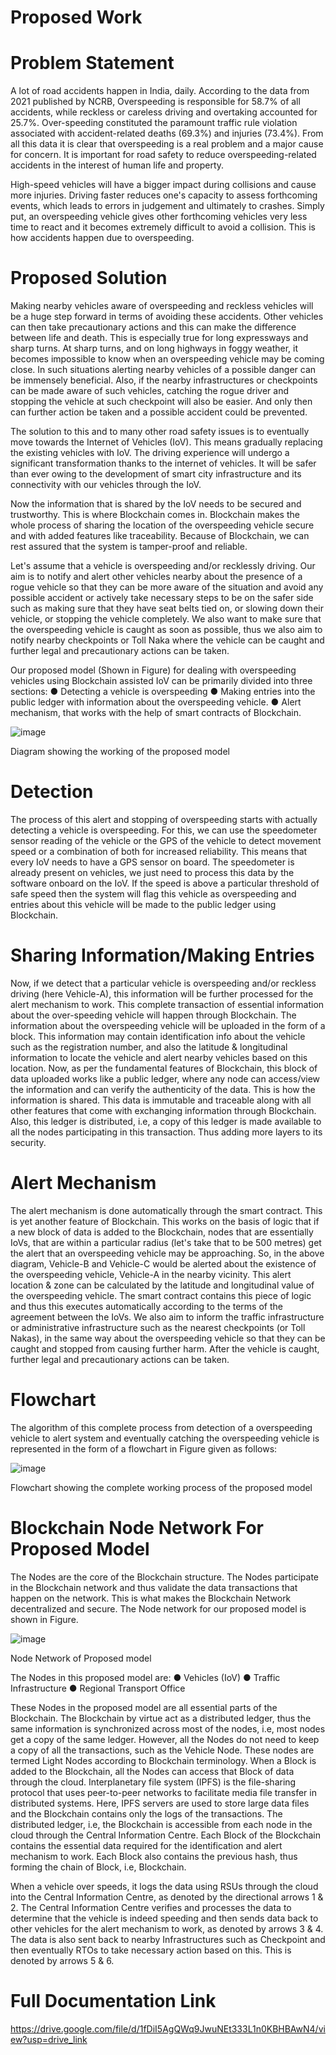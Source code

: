 # Proposed Work

# Problem Statement

A lot of road accidents happen in India, daily. According to the data from 2021 published by NCRB, Overspeeding is responsible for 58.7% of all accidents, while reckless or careless driving and overtaking accounted for 25.7%. Over-speeding constituted the paramount traffic rule violation associated with accident-related deaths (69.3%) and injuries (73.4%). From all this data it is clear that overspeeding is a real problem and a major cause for concern. It is important for road safety to reduce overspeeding-related accidents in the interest of human life and property. 

High-speed vehicles will have a bigger impact during collisions and cause more injuries. Driving faster reduces one's capacity to assess forthcoming events, which leads to errors in judgement and ultimately to crashes. Simply put, an overspeeding vehicle gives other forthcoming vehicles very less time to react and it becomes extremely difficult to avoid a collision. This is how accidents happen due to overspeeding.


# Proposed Solution

Making nearby vehicles aware of overspeeding and reckless vehicles will be a huge step forward in terms of avoiding these accidents. Other vehicles can then take precautionary actions and this can make the difference between life and death. This is especially true for long expressways and sharp turns. At sharp turns, and on long highways in foggy weather,  it becomes impossible to know when an overspeeding vehicle may be coming close. In such situations alerting nearby vehicles of a possible danger can be immensely beneficial. Also, if the nearby infrastructures or checkpoints can be made aware of such vehicles, catching the rogue driver and stopping the vehicle at such checkpoint will also be easier. And only then can further action be taken and a possible accident could be prevented.

The solution to this and to many other road safety issues is to eventually move towards the Internet of Vehicles (IoV). This means gradually replacing the existing vehicles with IoV. The driving experience will undergo a significant transformation thanks to the internet of vehicles. It will be
safer than ever owing to the development of smart city infrastructure and its connectivity with our vehicles through the IoV.

Now the information that is shared by the IoV needs to be secured and trustworthy. This is where Blockchain comes in. Blockchain makes the whole process of sharing the location of the overspeeding vehicle secure and with added features like traceability. Because of Blockchain, we can rest assured that the system is tamper-proof and reliable. 

Let's assume that a vehicle is overspeeding and/or recklessly driving. Our aim is to notify and alert other vehicles nearby about the presence of a rogue vehicle so that they can be more aware of the situation and avoid any possible accident or actively take necessary steps to be on the safer side such as making sure that they have seat belts tied on, or slowing down their vehicle, or stopping the vehicle completely. We also want to make sure that the overspeeding vehicle is caught as soon as possible, thus we also aim to notify nearby checkpoints or Toll Naka where the vehicle can be caught and further legal and precautionary actions can be taken.

Our proposed model (Shown in Figure) for dealing with overspeeding vehicles using Blockchain assisted IoV can be primarily divided into three sections:
●	Detecting a vehicle is overspeeding
●	Making entries into the public ledger with information about the overspeeding vehicle.
●	Alert mechanism, that works with the help of smart contracts of Blockchain.


![image](https://github.com/sbose13/VOMS/assets/114461661/cf65c306-998c-4064-b54b-35d6f49e8baf)

Diagram showing the working of the proposed model

# Detection

The process of this alert and stopping of overspeeding starts with actually detecting a vehicle is overspeeding. For this, we can use the speedometer sensor reading of the vehicle or the GPS of the vehicle to detect movement speed or a combination of both for increased reliability. This means that every IoV needs to have a GPS sensor on board. The speedometer is already present on vehicles, we just need to process this data by the software onboard on the IoV. If the speed is above a particular threshold of safe speed then the system will flag this vehicle as overspeeding and entries about this vehicle will be made to the public ledger using Blockchain. 

# Sharing Information/Making Entries

Now, if we detect that a particular vehicle is overspeeding and/or reckless driving (here Vehicle-A), this information will be further processed for the alert mechanism to work. This complete transaction of essential information about the over-speeding vehicle will happen through Blockchain.
The information about the overspeeding vehicle will be uploaded in the form of a block. This information may contain identification info about the vehicle such as the registration number, and also the latitude & longitudinal information to locate the vehicle and alert nearby vehicles based on this location. Now, as per the fundamental features of Blockchain, this block of data uploaded works like a public ledger, where any node can access/view the information and can verify the authenticity of the data. This is how the information is shared. This data is immutable and traceable along with all other features that come with exchanging information through Blockchain. Also, this ledger is distributed, i.e, a copy of this ledger is made available to all the nodes participating in this transaction. Thus adding more layers to its security. 

# Alert Mechanism

 The alert mechanism is done automatically through the smart contract. This is yet another feature of Blockchain. This works on the basis of logic that if a new block of data is added to the Blockchain, nodes that are essentially IoVs, that are within a particular radius (let's take that to be 500 metres) get the alert that an overspeeding vehicle may be approaching. So, in the above diagram, Vehicle-B and Vehicle-C would be alerted about the existence of the overspeeding vehicle, Vehicle-A in the nearby vicinity. This alert location & zone can be calculated by the latitude and longitudinal value of the overspeeding vehicle. The smart contract contains this piece of logic and thus this executes automatically according to the terms of the agreement between the IoVs. We also aim to inform the traffic infrastructure or administrative infrastructure such as the nearest checkpoints (or Toll Nakas), in the same way about the overspeeding vehicle so that they can be caught and stopped from causing further harm. After the vehicle is caught, further legal and precautionary actions can be taken.





# Flowchart

The algorithm of this complete process from detection of a overspeeding vehicle to alert system and eventually catching the overspeeding vehicle is represented in the form of a flowchart in Figure given as follows:

 
![image](https://github.com/sbose13/VOMS/assets/114461661/2a2a9931-cf63-4745-bc12-3bec961fe00a)

Flowchart showing the complete working process of the proposed model
# Blockchain Node Network For Proposed Model

The Nodes are the core of the Blockchain structure. The Nodes participate in the Blockchain network and thus validate the data transactions that happen on the network. This is what makes the Blockchain Network decentralized and secure. The Node network for our proposed model is shown in Figure.

![image](https://github.com/sbose13/VOMS/assets/114461661/046e48d2-b039-4665-a343-8ff3a85abaf5)

Node Network of Proposed model


The Nodes in this proposed model are:
● Vehicles (IoV)
● Traffic Infrastructure
● Regional Transport Office

These Nodes in the proposed model are all essential parts of the Blockchain. The Blockchain by virtue act as a distributed ledger, thus the same information is synchronized across most of the nodes, i.e, most nodes get a copy of the same ledger. However, all the Nodes do not need to keep a copy of all the transactions, such as the Vehicle Node. These nodes are termed Light Nodes according to Blockchain terminology. When a Block is added to the Blockchain, all the Nodes can access that Block of data through the cloud. Interplanetary file system (IPFS) is the file-sharing protocol that uses peer-to-peer networks to facilitate media file transfer in distributed systems. Here, IPFS servers are used to store large data files and the Blockchain contains only the logs of the transactions. The distributed ledger, i.e, the Blockchain is accessible from each node in the cloud through the Central Information Centre. Each Block of the Blockchain contains the essential data required for the identification and alert mechanism to work. Each Block also contains the previous hash, thus forming the chain of Block, i.e, Blockchain.

When a vehicle over speeds, it logs the data using RSUs through the cloud into the Central Information Centre, as denoted by the directional arrows 1 & 2. The Central Information Centre verifies and processes the data to determine that the vehicle is indeed speeding and then sends data back to other vehicles for the alert mechanism to work, as denoted by arrows 3 & 4. The data is also sent back to nearby Infrastructures such as Checkpoint and then eventually RTOs to take necessary action based on this. This is denoted by arrows 5 & 6. 


# Full Documentation Link
https://drive.google.com/file/d/1fDiI5AgQWq9JwuNEt333L1n0KBHBAwN4/view?usp=drive_link
